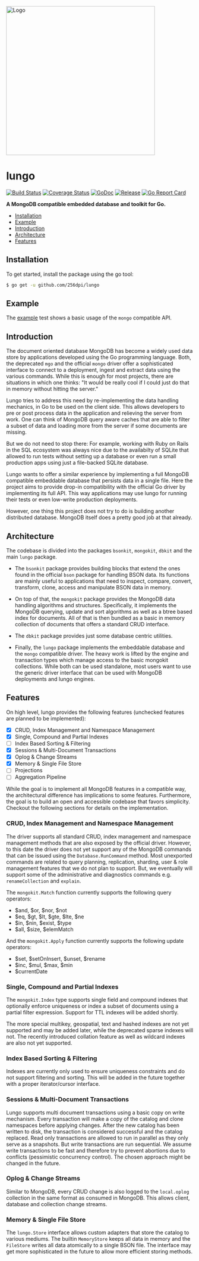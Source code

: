 <img src="http://joel-github-static.s3.amazonaws.com/lungo/logo2.png" alt="Logo" width="400"/>

# lungo

[![Build Status](https://travis-ci.org/256dpi/lungo.svg?branch=master)](https://travis-ci.org/256dpi/lungo)
[![Coverage Status](https://coveralls.io/repos/github/256dpi/lungo/badge.svg?branch=master)](https://coveralls.io/github/256dpi/lungo?branch=master)
[![GoDoc](https://godoc.org/github.com/256dpi/lungo?status.svg)](http://godoc.org/github.com/256dpi/lungo)
[![Release](https://img.shields.io/github/release/256dpi/lungo.svg)](https://github.com/256dpi/lungo/releases)
[![Go Report Card](https://goreportcard.com/badge/github.com/256dpi/lungo)](http://goreportcard.com/report/256dpi/lungo)

**A MongoDB compatible embedded database and toolkit for Go.**

- [Installation](#installation)
- [Example](#example)
- [Introduction](#introduction)
- [Architecture](#architecture)
- [Features](#features)

## Installation

To get started, install the package using the go tool:

```bash
$ go get -u github.com/256dpi/lungo
```

## Example

The [example](https://github.com/256dpi/lungo/tree/master/example_test.go) test
shows a basic usage of the `mongo` compatible API.

## Introduction

The document oriented database MongoDB has become a widely used data store by
applications developed using the Go programming language. Both, the deprecated
`mgo` and the official `mongo` driver offer a sophisticated interface to connect
to a deployment, ingest and extract data using the various commands. While this
is enough for most projects, there are situations in which one thinks: "It would
be really cool if I could just do that in memory without hitting the server."

Lungo tries to address this need by re-implementing the data handling mechanics,
in Go to be used on the client side. This allows developers to pre or post 
process data in the application and relieving the server from work. One can think
of MongoDB query aware caches that are able to filter a subset of data and loading
more from the server if some documents are missing.

But we do not need to stop there: For example, working with Ruby on Rails in the
SQL ecosystem was always nice due to the availabilty of SQLite that allowed to
run tests without setting up a database or even run a small production apps using
just a file-backed SQLite database.

Lungo wants to offer a similar experience by implementing a full MongoDB 
compatible embeddable database that persists data in a single file. Here the
project aims to provide drop-in compatibility with the official Go driver by
implementing its full API. This way applications may use lungo for running their
tests or even low-write production deployments.

However, one thing this project does not try to do is building another
distributed database. MongoDB itself does a pretty good job at that already.

## Architecture

The codebase is divided into the packages `bsonkit`, `mongokit`, `dbkit` and
the main `lungo` package.

- The `bsonkit` package provides building blocks that extend the ones found in
the official `bson` package for handling BSON data. Its functions are mainly
useful to applications that need to inspect, compare, convert, transform,
clone, access and manipulate BSON data in memory.

- On top of that, the `mongokit` package provides the MongoDB data handling
algorithms and structures. Specifically, it implements the MongoDB querying,
update and sort algorithms as well as a btree based index for documents. All of
that is then bundled as a basic in memory collection of documents that offers a
standard CRUD interface.

- The `dbkit` package provides just some database centric utilities.

- Finally, the `lungo` package implements the embeddable database and the
`mongo` compatible driver. The heavy work is lifted by the engine and transaction
types which manage access to the basic mongokit collections. While both can be
used standalone, most users want to use the generic driver interface that can be
used with MongoDB deployments and lungo engines.

## Features

On high level, lungo provides the following features (unchecked features are
planned to be implemented):

- [x] CRUD, Index Management and Namespace Management
- [x] Single, Compound and Partial Indexes
- [ ] Index Based Sorting & Filtering
- [x] Sessions & Multi-Document Transactions
- [x] Oplog & Change Streams
- [x] Memory & Single File Store
- [ ] Projections
- [ ] Aggregation Pipeline

While the goal is to implement all MongoDB features in a compatible way, the
architectural difference has implications to some features. Furthermore, the
goal is to build an open and accessible codebase that favors simplicity.
Checkout the following sections for details on the implementation.

### CRUD, Index Management and Namespace Management

The driver supports all standard CRUD, index management and namespace management
methods that are also exposed by the official driver. However, to this date the
driver does not yet support any of the MongoDB commands that can be issued using
the `Database.RunCommand` method. Most unexported commands are related to query
planning, replication, sharding, user & role management features that we do not
plan to support. But, we eventually will support some of the administrative and
diagnostics commands e.g. `renameCollection` and `explain`.

The `mongokit.Match` function currently supports the following query operators:

- $and, $or, $nor, $not
- $eq, $gt, $lt, $gte, $lte, $ne
- $in, $nin, $exist, $type
- $all, $size, $elemMatch

And the `mongokit.Apply` function currently supports the following update
operators:

- $set, $setOnInsert, $unset, $rename
 - $inc, $mul, $max, $min
- $currentDate

### Single, Compound and Partial Indexes

The `mongokit.Index` type supports single field and compound indexes that
optionally enforce uniqueness or index a subset of documents using a partial
filter expression. Support for TTL indexes will be added shortly.

The more special multikey, geospatial, text and hashed indexes are not yet
supported and may be added later, while the deprecated sparse indexes will not.
The recently introduced collation feature as well as wildcard indexes are also
not yet supported.

### Index Based Sorting & Filtering

Indexes are currently only used to ensure uniqueness constraints and do not
support filtering and sorting. This will be added in the future together with
a proper iterator/cursor interface. 

### Sessions & Multi-Document Transactions

Lungo supports multi document transactions using a basic copy on write mechanism.
Every transaction will make a copy of the catalog and clone namespaces before
applying changes. After the new catalog has been written to disk, the transaction
is considered successful and the catalog replaced. Read only transactions are
allowed to run in parallel as they only serve as a snapshots. But write
transactions are run sequential. We assume write transactions to be fast and
therefore try to prevent abortions due to conflicts (pessimistic concurrency
control). The chosen approach might be changed in the future.

### Oplog & Change Streams

Similar to MongoDB, every CRUD change is also logged to the `local.oplog`
collection in the same format as consumed in MongoDB. This allows client,
database and collection change streams.

### Memory & Single File Store

The `lungo.Store` interface allows custom adapters that store the catalog to
various mediums. The builtin `MemoryStore` keeps all data in memory and the
`FileStore` writes all data atomically to a single BSON file. The interface may
get more sophisticated in the future to allow more efficient storing methods.
